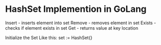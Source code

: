 <h1>HashSet Implemention in GoLang</h1>
<p>Insert - inserts element into set
Remove - removes element in set
Exists - checks if element exists in set
Get - returns value at key location
</p>
<p>
    Initialize the Set Like this:
    set := HashSet{}
</p>